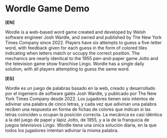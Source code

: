 # Wordle Game Demo

**[EN]**

Wordle is a web-based word game created and developed by Welsh software engineer Josh Wardle, and owned and published by The New York Times Company since 2022. Players have six attempts to guess a five-letter word, with feedback given for each guess in the form of colored tiles indicating when letters match or occupy the correct position. The mechanics are nearly identical to the 1955 pen-and-paper game Jotto and the television game show franchise Lingo. Wordle has a single daily solution, with all players attempting to guess the same word.

**[ES]**

Wordle es un juego de palabras basado en la web, creado y desarrollado por el ingeniero de software galés Josh Wardle, y publicado por The New York Times Company desde 2022. Los jugadores tienen seis intentos de adivinar una palabra de cinco letras, y cada vez que adivinan una palabra reciben una respuesta en forma de fichas de colores que indican si las letras coinciden u ocupan la posición correcta. La mecánica es casi idéntica a la del juego de papel y lápiz Jotto, de 1955, y a la de la franquicia de juegos televisivos Lingo. Wordle tiene una única solución diaria, en la que todos los jugadores intentan adivinar la misma palabra. 
